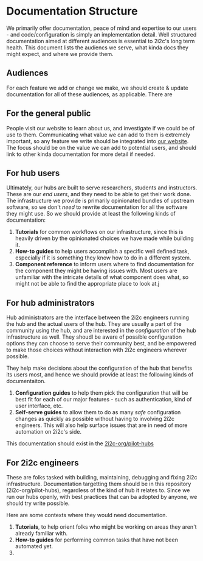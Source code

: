 # Documentation Structure

We primarily offer documentation, peace of mind and expertise to
our users - and code/configuration is simply an implementation
detail. Well structured documentation aimed at different audiences is
essential to 2i2c's long term health. This document lists the audiencs
we serve, what kinda docs they might expect, and where we provide them.

## Audiences

For each feature we add or change we make, we should create & update
documentation for all of these audiences, as applicable. There are

## For the general public

People visit our website to learn about us, and investigate if we could
be of use to them. Communicating what value we can add to them is 
extremely important, so any feature we write should be integrated into
[our website](https://2i2c.org/infrastructure/). The focus should
be on the value we can add to potential users, and should link to
other kinda documentation for more detail if needed.

## For hub users

Ultimately, our hubs are built to serve researchers, students and instructors. These are our *end users*, and they need to be able to
get their work done. The infrastructure we provide is primarily
opinionated bundles of upstream software, so we don't *need* to rewrite
documentation for all the software they might use. So we should provide
at least the following kinds of documentation:

1. **Tutorials** for common workflows on our infrastructure, since this is heavily driven by the opinionated choices we have made while building it.
3. **How-to guides** to help users accomplish a specific well defined task, especially if it is something they know how to do in a different system.
2. **Component reference** to inform users where to find documentation for the component they might be having issues with. Most users are unfamiliar with the intricate details of what component does what, so might not be able to find the appropriate place to look at.j

## For hub administrators

Hub administrators are the interface between the 2i2c engineers running
the hub and the actual users of the hub. They are usually a part of the
community using the hub, and are interested in the *configuration* of
the hub infrastructure as well. They shoudl be aware of possible
configuration options they can choose to serve their community best, and
be empowered to make those choices without interaction with 2i2c
engineers wherever possible. 

They help make decisions about the configuration of the hub that benefits
its users most, and hence we should provide at least the following kinds
of documentaiton.

1. **Configuration guides** to help them pick the configuration that
   will be best fit for each of our major features - such as
   authentication, kind of user interface, etc.
2. **Self-serve guides** to allow them to do as many *safe*
   configuration changes as quickly as possible without having to
   involving 2i2c engineers. This will also help surface issues that are
   in need of more automation on 2i2c's side.

This documentation should exist in the [2i2c-org/pilot-hubs](https://github.com/2i2c-org/pilot-hubs)

## For 2i2c engineers

These are folks tasked with building, maintaining, debugging and fixing
2i2c infrastructure. Documentation targetting them should be in this
repository (2i2c-org/pilot-hubs), regardless of the kind of hub it 
relates to. Since we run our hubs openly, with best practices that can
ba adopted by anyone, we should try write 
possible.

Here are some contexts where they would need documentation.

1. **Tutorials**, to help orient folks who might be working on areas
   they aren't already familiar with.
2. **How-to guides** for performing common tasks that have not been automated yet.
3. 

